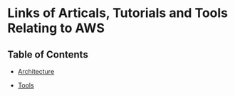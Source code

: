 # Links of Articals, Tutorials and Tools Relating to AWS



## Table of Contents

- [Architecture](/architecture.md)

- [Tools](/tools.md)
